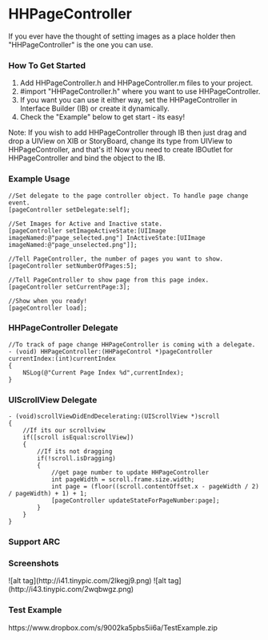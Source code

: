 HHPageController
================

If you ever have the thought of setting images as a place holder then "HHPageController" is the one you can use.

<h3>How To Get Started</h3>

 1. Add HHPageController.h and HHPageController.m files to your project.
 2. #import "HHPageController.h" where you want to use HHPageController.
 3. If you want you can use it either way, set the HHPageController in Interface Builder (IB) or create it dynamically.
 4. Check the "Example" below to get start - its easy!
 

Note: If you wish to add HHPageController through IB then just drag and drop a UIView on XIB or StoryBoard, change its type from UIView to HHPageController, and that's it! Now you need to create IBOutlet for HHPageController and bind the object to the IB.

<h3>Example Usage</h3>

    //Set delegate to the page controller object. To handle page change event.
    [pageController setDelegate:self];
    
    //Set Images for Active and Inactive state.
    [pageController setImageActiveState:[UIImage  imageNamed:@"page_selected.png"] InActiveState:[UIImage  imageNamed:@"page_unselected.png"]];
    
    //Tell PageController, the number of pages you want to show.
    [pageController setNumberOfPages:5];
    
    //Tell PageController to show page from this page index.
    [pageController setCurrentPage:3];
    
    //Show when you ready!
    [pageController load];
    
<h3>HHPageController Delegate</h3>

    //To track of page change HHPageController is coming with a delegate.
    - (void) HHPageController:(HHPageControl *)pageController currentIndex:(int)currentIndex
    {
        NSLog(@"Current Page Index %d",currentIndex);
    }
    
<h3>UIScrollView Delegate</h3>    
    
    - (void)scrollViewDidEndDecelerating:(UIScrollView *)scroll
    {
        //If its our scrollview
        if([scroll isEqual:scrollView])
        {
            //If its not dragging
            if(!scroll.isDragging)
            {
                //get page number to update HHPageController
                int pageWidth = scroll.frame.size.width;
                int page = (floor((scroll.contentOffset.x - pageWidth / 2) / pageWidth) + 1) + 1;
                [pageController updateStateForPageNumber:page];
            }
        }
    }
    
<h3>Support ARC</h3>

<h3>Screenshots</h3>
![alt tag](http://i41.tinypic.com/2lkegj9.png)
![alt tag](http://i43.tinypic.com/2wqbwgz.png)


<h3>Test Example</h3>
https://www.dropbox.com/s/9002ka5pbs5ii6a/TestExample.zip
